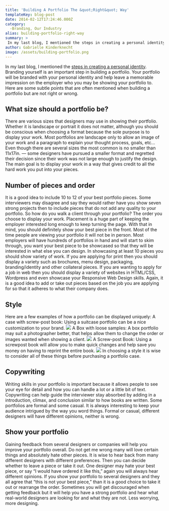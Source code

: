 ```yaml
---
title: 'Building A Portfolio The &quot;Right&quot; Way'
templateKey: blog-post
date: 2014-02-12T17:24:46.000Z
category: 
  -Branding, Our Industry
alias: building-portfolio-right-way
summary: > 
 In my last blog, I mentioned the steps in creating a personal identity. Branding yourself is an important step in building a portfolio. Your portfolio will be branded with your personal identity and help leave a memorable impression on the employer who you may be showing your portfolio to. Here are some subtle points that are often mentioned when building a portfolio but are not right or wrong.
author: Gabrielle Kinderknecht
image: /assets/building-portfolio.png
---
```


In my last blog, I mentioned the [steps in creating a personal identity](/blog/01/22/2014/steps-designing-personal-logo-portfolio). Branding yourself is an important step in building a portfolio. Your portfolio will be branded with your personal identity and help leave a memorable impression on the employer who you may be showing your portfolio to. Here are some subtle points that are often mentioned when building a portfolio but are not right or wrong.

What size should a portfolio be?
--------------------------------

There are various sizes that designers may use in showing their portfolio. Whether it is landscape or portrait it does not matter, although you should be conscious when choosing a format because the sole purpose is to display your work. Most portfolios are landscape only to allow an image of your work and a paragraph to explain your thought process, goals, etc… Even though there are several sizes the most common is no smaller than 11x17in. — some designers have pursued a smaller format and regretted their decision since their work was not large enough to justify the design. The main goal is to display your work in a way that gives credit to all the hard work you put into your pieces.

Number of pieces and order
--------------------------

It is a good idea to include 10 to 12 of your best portfolio pieces. Some interviewers may disagree and say they would rather have you show seven strong projects then to include pieces that do not add any quality to your portfolio. So how do you walk a client through your portfolio? The order you choose to display your work. Placement is a huge part of keeping the employer interested long enough to keep turning the page. With that in mind, you should definitely show your best piece in the front. Most of the time people are viewing your portfolio it will not be in person. Most employers will have hundreds of portfolios in hand and will start to skim through, you want your best piece to be showcased so that they will be interested in what else you can design. In showcasing at least 10 pieces you should show variety of work. If you are applying for print then you should display a variety such as brochures, menu design, packaging, branding/identity and other collateral pieces. If you are wanting to apply for a job in web then you should display a variety of websites in HTML/CSS, Wordpress and even showcase your Responsive Web Design skills. Again, it is a good idea to add or take out pieces based on the job you are applying for so that it adheres to what their company does.

Style
-----

Here are a few examples of how a portfolio can be displayed uniquely: A case with screw-post book: Using a suitcase portfolio can be a nice customization to your brand. ![](/assets/portfolio-case-with-screw-post-book.png) A Box with loose samples: A box portfolio may suit a photographer better, that helps allow them to change the order or images wanted when showing a client. ![](/assets/portfolio-box-with-loose-samples.png) A Screw-post Book: Using a screwpost book will allow you to make quick changes and help save you money on having to reprint the entire book. ![](/assets/portfolio-screw-post-book.png) In choosing a style it is wise to consider all of these things before purchasing a portfolio case.

Copywriting
-----------

Writing skills in your portfolio is important because it allows people to see your eye for detail and how you can handle a lot or a little bit of text. Copywriting can help guide the interviewer stay absorbed by adding in a introduction, climax, and conclusion similar to how books are written. Some portfolios are formal and some casual. It is always interesting to keep your audience intrigued by the way you word things. Formal or casual, different designers will have different opinions, neither is wrong.

Show your portfolio
-------------------

Gaining feedback from several designers or companies will help you improve your portfolio overall. Do not get me wrong many will love certain things and absolutely hate other pieces. It is wise to hear back from many different designers with different preferences. Then you can decide whether to leave a piece or take it out. One designer may hate your best piece, or say “I would have ordered it like this,” again you will always hear different opinions. If you show your portfolio to several designers and they all agree that “this is not your best piece,” than it is a good choice to take it out or rearrange the order. Sometimes you will get discouraged when getting feedback but it will help you have a strong portfolio and hear what real-world designers are looking for and what they are not. Less worrying, more designing.